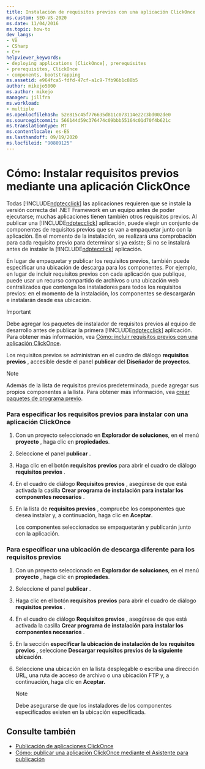```yaml
---
title: Instalación de requisitos previos con una aplicación ClickOnce
ms.custom: SEO-VS-2020
ms.date: 11/04/2016
ms.topic: how-to
dev_langs:
- VB
- CSharp
- C++
helpviewer_keywords:
- deploying applications [ClickOnce], prerequisites
- prerequisites, ClickOnce
- components, bootstrapping
ms.assetid: e964fca5-fdfd-47cf-a1c9-7fb96b1c88b5
author: mikejo5000
ms.author: mikejo
manager: jillfra
ms.workload:
- multiple
ms.openlocfilehash: 52e815c45f776635d811c073114e22c3bd002de0
ms.sourcegitcommit: 566144d59c376474c09bbb55164c01d70f4b621c
ms.translationtype: MT
ms.contentlocale: es-ES
ms.lasthandoff: 09/19/2020
ms.locfileid: "90809125"
---
```

# <a name="how-to-install-prerequisites-with-a-clickonce-application"></a>Cómo: Instalar requisitos previos mediante una aplicación ClickOnce
Todas [!INCLUDE[ndptecclick](../deployment/includes/ndptecclick_md.md)] las aplicaciones requieren que se instale la versión correcta del .NET Framework en un equipo antes de poder ejecutarse; muchas aplicaciones tienen también otros requisitos previos. Al publicar una [!INCLUDE[ndptecclick](../deployment/includes/ndptecclick_md.md)] aplicación, puede elegir un conjunto de componentes de requisitos previos que se van a empaquetar junto con la aplicación. En el momento de la instalación, se realizará una comprobación para cada requisito previo para determinar si ya existe; Si no se instalará antes de instalar la [!INCLUDE[ndptecclick](../deployment/includes/ndptecclick_md.md)] aplicación.

 En lugar de empaquetar y publicar los requisitos previos, también puede especificar una ubicación de descarga para los componentes. Por ejemplo, en lugar de incluir requisitos previos con cada aplicación que publique, puede usar un recurso compartido de archivos o una ubicación web centralizados que contenga los instaladores para todos los requisitos previos: en el momento de la instalación, los componentes se descargarán e instalarán desde esa ubicación.

> [!IMPORTANT]
> Debe agregar los paquetes de instalador de requisitos previos al equipo de desarrollo antes de publicar la primera [!INCLUDE[ndptecclick](../deployment/includes/ndptecclick_md.md)] aplicación. Para obtener más información, vea [Cómo: incluir requisitos previos con una aplicación ClickOnce](../deployment/how-to-include-prerequisites-with-a-clickonce-application.md).

 Los requisitos previos se administran en el cuadro de diálogo **requisitos previos** , accesible desde el panel **publicar** del **Diseñador de proyectos**.

> [!NOTE]
> Además de la lista de requisitos previos predeterminada, puede agregar sus propios componentes a la lista. Para obtener más información, vea [crear paquetes de programa previo](../deployment/creating-bootstrapper-packages.md).

### <a name="to-specify-prerequisites-to-install-with-a-clickonce-application"></a>Para especificar los requisitos previos para instalar con una aplicación ClickOnce

1. Con un proyecto seleccionado en **Explorador de soluciones**, en el menú **proyecto** , haga clic en **propiedades**.

2. Seleccione el panel **publicar** .

3. Haga clic en el botón **requisitos previos** para abrir el cuadro de diálogo **requisitos previos** .

4. En el cuadro de diálogo **Requisitos previos** , asegúrese de que está activada la casilla **Crear programa de instalación para instalar los componentes necesarios** .

5. En la lista de **requisitos previos** , compruebe los componentes que desea instalar y, a continuación, haga clic en **Aceptar**.

     Los componentes seleccionados se empaquetarán y publicarán junto con la aplicación.

### <a name="to-specify-a-different-download-location-for-prerequisites"></a>Para especificar una ubicación de descarga diferente para los requisitos previos

1. Con un proyecto seleccionado en **Explorador de soluciones**, en el menú **proyecto** , haga clic en **propiedades**.

2. Seleccione el panel **publicar** .

3. Haga clic en el botón **requisitos previos** para abrir el cuadro de diálogo **requisitos previos** .

4. En el cuadro de diálogo **Requisitos previos** , asegúrese de que está activada la casilla **Crear programa de instalación para instalar los componentes necesarios** .

5. En la sección **especificar la ubicación de instalación de los requisitos previos** , seleccione **Descargar requisitos previos de la siguiente ubicación**.

6. Seleccione una ubicación en la lista desplegable o escriba una dirección URL, una ruta de acceso de archivo o una ubicación FTP y, a continuación, haga clic en **Aceptar.**

    > [!NOTE]
    > Debe asegurarse de que los instaladores de los componentes especificados existen en la ubicación especificada.

## <a name="see-also"></a>Consulte también
- [Publicación de aplicaciones ClickOnce](../deployment/publishing-clickonce-applications.md)
- [Cómo: publicar una aplicación ClickOnce mediante el Asistente para publicación](../deployment/how-to-publish-a-clickonce-application-using-the-publish-wizard.md)